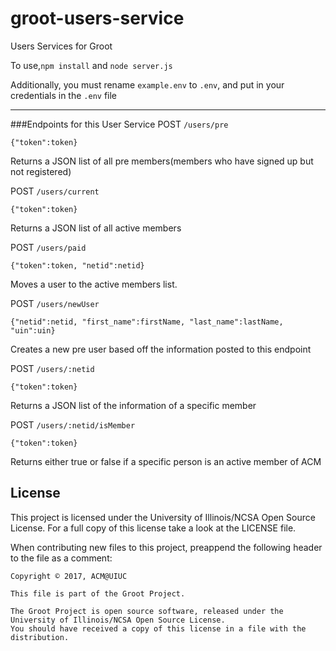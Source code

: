 # groot-users-service
Users Services for Groot

To use,``` npm install ``` and ```node server.js```

Additionally, you must rename ```example.env``` to ```.env```, and put in your credentials in the ```.env``` file

---
###Endpoints for this User Service
POST `/users/pre`

  `{"token":token}`

  Returns a JSON list of all pre members(members who have signed up but not registered)
  
POST `/users/current`

  `{"token":token}`

  Returns a JSON list of all active members

POST `/users/paid`
  
  `{"token":token, "netid":netid}`
  
  Moves a user to the active members list.

POST `/users/newUser`
  
  `{"netid":netid, "first_name":firstName, "last_name":lastName, "uin":uin}`
  
  Creates a new pre user based off the information posted to this endpoint

POST `/users/:netid`

  `{"token":token}`

  Returns a JSON list of the information of a specific member

POST `/users/:netid/isMember`

  `{"token":token}`
  
  Returns either true or false if a specific person is an active member of ACM
      

## License

This project is licensed under the University of Illinois/NCSA Open Source License. For a full copy of this license take a look at the LICENSE file. 

When contributing new files to this project, preappend the following header to the file as a comment: 

```
Copyright © 2017, ACM@UIUC

This file is part of the Groot Project.  
 
The Groot Project is open source software, released under the University of Illinois/NCSA Open Source License. 
You should have received a copy of this license in a file with the distribution.
```
